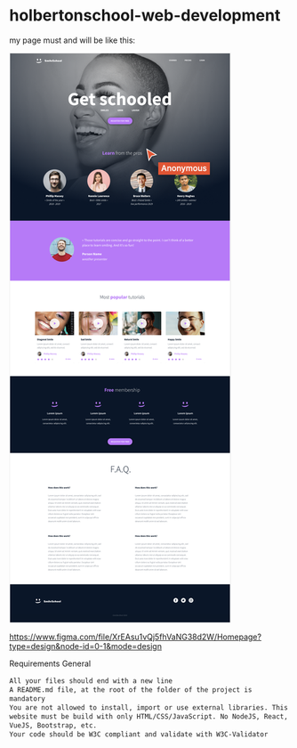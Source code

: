 # holbertonschool-web-development
my page must and will be like this:

![design](html_advanced/design.png)

https://www.figma.com/file/XrEAsu1vQj5fhVaNG38d2W/Homepage?type=design&node-id=0-1&mode=design

Requirements
General

    All your files should end with a new line
    A README.md file, at the root of the folder of the project is mandatory
    You are not allowed to install, import or use external libraries. This website must be build with only HTML/CSS/JavaScript. No NodeJS, React, VueJS, Bootstrap, etc.
    Your code should be W3C compliant and validate with W3C-Validator
